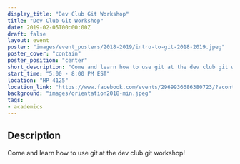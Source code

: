 ```yaml
---
display_title: "Dev Club Git Workshop"
title: "Dev Club Git Workshop"
date: 2019-02-05T00:00:00Z
draft: false
layout: event
poster: "images/event_posters/2018-2019/intro-to-git-2018-2019.jpeg"
poster_cover: "contain"
poster_position: "center"
short_description: "Come and learn how to use git at the dev club git workshop!"
start_time: "5:00 - 8:00 PM EST"
location: "HP 4125"
location_link: "https://www.facebook.com/events/2969936686380723/?acontext=%7B%22event_action_history%22%3A[%7B%22surface%22%3A%22page%22%7D]%7D"
background: "images/orientation2018-min.jpeg"
tags:
- academics
---
```


## Description

Come and learn how to use git at the dev club git workshop!
